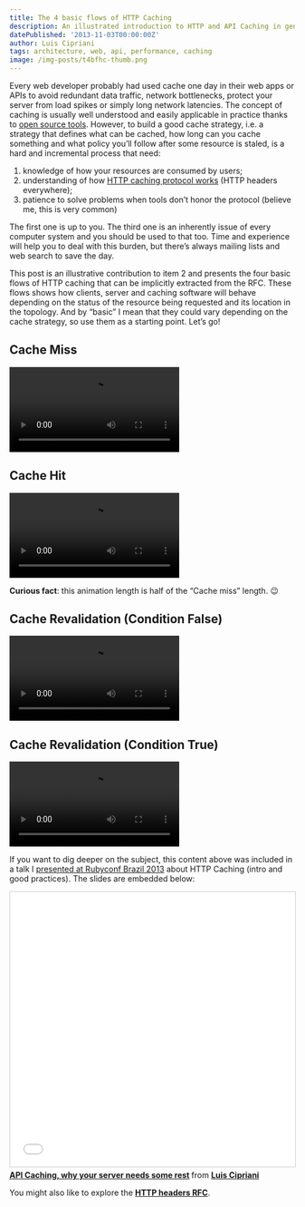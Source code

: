 ```yaml
---
title: The 4 basic flows of HTTP Caching
description: An illustrated introduction to HTTP and API Caching in general
datePublished: '2013-11-03T00:00:00Z'
author: Luis Cipriani
tags: architecture, web, api, performance, caching
image: /img-posts/t4bfhc-thumb.png
---
```


Every web developer probably had used cache one day in their web apps or APIs to avoid redundant data traffic, network bottlenecks, protect your server from load spikes or simply long network latencies. The concept of caching is usually well understood and easily applicable in practice thanks to [open source tools](https://href.li/?http://en.wikipedia.org/wiki/Web_cache#Comparison_of_web_caches 'comparison of web caches'). However, to build a good cache strategy, i.e. a strategy that defines what can be cached, how long can you cache something and what policy you’ll follow after some resource is staled, is a hard and incremental process that need:

1.  knowledge of how your resources are consumed by users;
2.  understanding of how [HTTP caching protocol works](https://href.li/?http://www.w3.org/Protocols/rfc2616/rfc2616-sec13.html 'HTTP caching RFC') (HTTP headers everywhere);
3.  patience to solve problems when tools don’t honor the protocol (believe me, this is very common)

The first one is up to you. The third one is an inherently issue of every computer system and you should be used to that too. Time and experience will help you to deal with this burden, but there’s always mailing lists and web search to save the day.

This post is an illustrative contribution to item 2 and presents the four basic flows of HTTP caching that can be implicitly extracted from the RFC. These flows shows how clients, server and caching software will behave depending on the status of the resource being requested and its location in the topology. And by “basic” I mean that they could vary depending on the cache strategy, so use them as a starting point. Let’s go!

## Cache Miss

<div class="media">
<video controls loop playsinline preload="auto" class="media-asset">
    <source src="/img-posts/t4bfhc-cache01-miss.m4v"
            type="video/mp4">
    <p>Your browser doesn't support HTML5 video. Here is
     a <a href="/img-posts/t4bfhc-cache01-miss.m4v">link to the video</a> instead.</p>
</video>
</div>

## Cache Hit

<div class="media">
<video controls loop playsinline preload="auto" class="media-asset">
    <source src="/img-posts/t4bfhc-cache02-hit.m4v"
            type="video/mp4">
    <p>Your browser doesn't support HTML5 video. Here is
     a <a href="/img-posts/t4bfhc-cache02-hit.m4v">link to the video</a> instead.</p>
</video>
</div>

**Curious fact**: this animation length is half of the “Cache miss” length. 😉

## Cache Revalidation (Condition False)

<div class="media">
<video controls loop playsinline preload="auto" class="media-asset">
    <source src="/img-posts/t4bfhc-cache03-revfalse.m4v"
            type="video/mp4">
    <p>Your browser doesn't support HTML5 video. Here is
     a <a href="/img-posts/t4bfhc-cache03-revfalse.m4v">link to the video</a> instead.</p>
</video>
</div>

## Cache Revalidation (Condition True)

<div class="media">
<video controls loop playsinline preload="auto" class="media-asset">
    <source src="/img-posts/t4bfhc-cache04-revtrue.m4v"
            type="video/mp4">
    <p>Your browser doesn't support HTML5 video. Here is
     a <a href="/img-posts/t4bfhc-cache04-revtrue.m4v">link to the video</a> instead.</p>
</video>
</div>

If you want to dig deeper on the subject, this content above was included in a talk I [presented at Rubyconf Brazil 2013](https://www.eventials.com/locaweb/caching-de-apis-na-pratica-porque-seu-servidor-merece-um-descanso/) about HTTP Caching (intro and good practices). The slides are embedded below:

<div class="media">
<iframe class="media-asset" src="//www.slideshare.net/slideshow/embed_code/key/G7l3l3E97glyJ" width="595" height="485" frameborder="0" marginwidth="0" marginheight="0" scrolling="no" style="border:1px solid #CCC; border-width:1px; margin-bottom:5px; max-width: 100%;" allowfullscreen> </iframe> <div style="margin-bottom:5px"> <strong> <a href="//www.slideshare.net/lfcipriani/api-caching-why-your-server" title="API Caching, why your server needs some rest" target="_blank">API Caching, why your server needs some rest</a> </strong> from <strong><a href="https://www.slideshare.net/lfcipriani" target="_blank">Luis Cipriani</a></strong> </div>
</div>

You might also like to explore the **[HTTP headers RFC](https://href.li/?http://www.w3.org/Protocols/rfc2616/rfc2616-sec14.html#sec14 'Headers in HTTP RFC')**.
